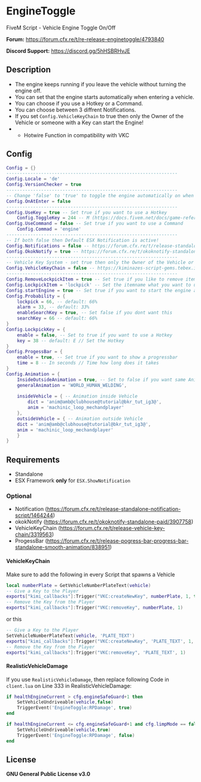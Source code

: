 # EngineToggle
FiveM Script - Vehicle Engine Toggle On/Off

**Forum:** https://forum.cfx.re/t/re-release-enginetoggle/4793840

**Discord Support:** https://discord.gg/5hHSBRHvJE

## Description
* The engine keeps running if you leave the vehicle without turning the engine off.
* You can set that the engine starts automatically when entering a vehicle.
* You can choose if you use a Hotkey or a Command.
* You can choose between 3 diffrent Notifications.
* If you set `Config.VehicleKeyChain` to true then only the Owner of the Vehicle or someone with a Key can start the Engine!
* * Hotwire Function in compatibility with VKC

## Config
```lua
Config = {}
----------------------------------------------------------------
Config.Locale = 'de'
Config.VersionChecker = true
----------------------------------------------------------------
-- Change 'false' to 'true' to toggle the engine automatically on when entering a vehicle
Config.OnAtEnter = false
----------------------------------------------------------------
Config.UseKey = true -- Set true if you want to use a Hotkey
    Config.ToggleKey = 244 -- M (https://docs.fivem.net/docs/game-references/controls/)
Config.UseCommand = false -- Set true if you want to use a Command
    Config.Commad = 'engine'
----------------------------------------------------------------
-- If both false then Default ESX Notification is active!
Config.Notifications = false -- https://forum.cfx.re/t/release-standalone-notification-script/1464244
Config.OkokNotify = true -- https://forum.cfx.re/t/okoknotify-standalone-paid/3907758
----------------------------------------------------------------
-- Vehicle Key System - set true then only the Owner of the Vehicle or someone with a Key can start the Engine
Config.VehicleKeyChain = false -- https://kiminazes-script-gems.tebex.io/package/4524211
----------------------------------------------------------------
Config.RemoveLockpickItem = true -- Set true if you like to remove item after failing lockpicking
Config.LockpickItem = 'lockpick' -- Set the itemname what you want to use
Config.startEngine = true -- Set true if you want to start the engine after successfull lockpicking
Config.Probability = {
    lockpick = 66, -- default: 66%
    alarm = 33, -- default: 33%
    enableSearchKey = true, -- Set false if you dont want this
    searchKey = 66 -- default: 66%
}
Config.LockpickKey = {
    enable = false, -- Set to true if you want to use a Hotkey
    key = 38 -- default: E // Set the Hotkey
}
Config.ProgessBar = {
    enable = true, -- Set true if you want to show a progressbar
    time = 8 -- In seconds // Time how long does it takes
}
Config.Animation = {
    InsideOutsideAnimation = true, -- Set to false if you want same Animation for inside and outside
    generalAnimation = 'WORLD_HUMAN_WELDING',
    
    insideVehicle = { -- Animation inside Vehicle
        dict = 'anim@amb@clubhouse@tutorial@bkr_tut_ig3@',
        anim = 'machinic_loop_mechandplayer'
    },
    outsideVehicle = { -- Animation outside Vehicle
    dict = 'anim@amb@clubhouse@tutorial@bkr_tut_ig3@',
    anim = 'machinic_loop_mechandplayer'
    }
}
```

## Requirements
* Standalone
* ESX Framework **only** for `ESX.ShowNotification`
### Optional
* Notification (https://forum.cfx.re/t/release-standalone-notification-script/1464244)
* okokNotify (https://forum.cfx.re/t/okoknotify-standalone-paid/3907758)
* VehicleKeyChain (https://forum.cfx.re/t/release-vehicle-key-chain/3319563)
* ProgessBar (https://forum.cfx.re/t/release-pogress-bar-progress-bar-standalone-smooth-animation/838951)

#### VehicleKeyChain
Make sure to add the following in every Script that spawns a Vehicle
```lua
local numberPlate = GetVehicleNumberPlateText(vehicle)
-- Give a Key to the Player
exports["kimi_callbacks"]:Trigger("VKC:createNewKey", numberPlate, 1, true)
-- Remove the Key from the Player
exports["kimi_callbacks"]:Trigger("VKC:removeKey", numberPlate, 1)
```
or this
```lua
-- Give a Key to the Player
SetVehicleNumberPlateText(vehicle, 'PLATE_TEXT')
exports["kimi_callbacks"]:Trigger("VKC:createNewKey", 'PLATE_TEXT', 1, true)
-- Remove the Key from the Player
exports["kimi_callbacks"]:Trigger("VKC:removeKey", 'PLATE_TEXT', 1)
```
#### RealisticVehicleDamage
If you use `RealisticVehicleDamage`, then replace following Code in `client.lua` on Line 333 in RealisticVehicleDamage:
```lua
if healthEngineCurrent > cfg.engineSafeGuard+1 then
    SetVehicleUndriveable(vehicle,false)
    TriggerEvent('EngineToggle:RPDamage', true)
end

if healthEngineCurrent <= cfg.engineSafeGuard+1 and cfg.limpMode == false then
    SetVehicleUndriveable(vehicle,true)
    TriggerEvent('EngineToggle:RPDamage', false)
end
```

## License
**GNU General Public License v3.0**
